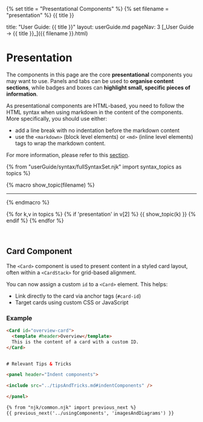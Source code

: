 {% set title = "Presentational Components" %}
{% set filename = "presentation" %}
<span id="title" class="d-none">{{ title }}</span>

<frontmatter>
  title: "User Guide: {{ title }}"
  layout: userGuide.md
  pageNav: 3
</frontmatter>

<span id="link" class="d-none">
<md>[_User Guide → {{ title }}_]({{ filename }}.html)</md>
</span>

<include src="advanced.md#slots-info" />

# Presentation

<div id="overview" class="lead">

The components in this page are the core **presentational** components you may want to use. Panels and tabs can be used to **organise content sections**, while badges and boxes can **highlight small, specific pieces of information**.
</div>
<box type = "warning" header = "#### Use of markdown in content" >

As presentational components are HTML-based, you need to follow the HTML syntax when using markdown in the content of the components.
More specifically, you should use either:
- add a line break with no indentation before the markdown content
- use the `<markdown>` (block level elements) or `<md>` (inline level elements) tags to wrap the markdown content.

For more information, please refer to this [section]({{baseUrl}}/userGuide/usingHtmlJavaScriptCss.html#markdown-in-html).
</box>

{% from "userGuide/syntax/fullSyntaxSet.njk" import syntax_topics as topics %}

{% macro show_topic(filename) %}
<include src="../syntax/{{ filename }}.md" />
<hr>
{% endmacro %}

{% for k,v in topics %}
{% if 'presentation' in v[2] %}
{{ show_topic(k) }}
{% endif %}
{% endfor %}

<br>

## Card Component

The `<Card>` component is used to present content in a styled card layout, often within a `<CardStack>` for grid-based alignment.

You can now assign a custom `id` to a `<Card>` element. This helps:
- Link directly to the card via anchor tags (`#card-id`)
- Target cards using custom CSS or JavaScript

### Example

```html
<Card id="overview-card">
  <template #header>Overview</template>
  This is the content of a card with a custom ID.
</Card>


# Relevant Tips & Tricks

<panel header="Indent components">

<include src="../tipsAndTricks.md#indentComponents" />

</panel>

{% from "njk/common.njk" import previous_next %}
{{ previous_next('../usingComponents', 'imagesAndDiagrams') }}
